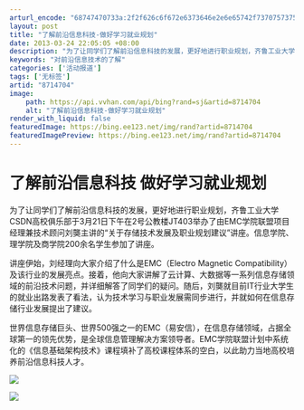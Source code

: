 ```yaml
---
arturl_encode: "68747470733a:2f2f626c6f672e6373646e2e6e65742f737075737573687561:692f61727469636c652f64657461696c732f38373134373034"
layout: post
title: "了解前沿信息科技-做好学习就业规划"
date: 2013-03-24 22:05:05 +08:00
description: "为了让同学们了解前沿信息科技的发展，更好地进行职业规划，齐鲁工业大学CSDN高校俱乐部于3月21日下"
keywords: "对前沿信息技术的了解"
categories: ['活动报道']
tags: ['无标签']
artid: "8714704"
image:
    path: https://api.vvhan.com/api/bing?rand=sj&artid=8714704
    alt: "了解前沿信息科技-做好学习就业规划"
render_with_liquid: false
featuredImage: https://bing.ee123.net/img/rand?artid=8714704
featuredImagePreview: https://bing.ee123.net/img/rand?artid=8714704
---
```


# 了解前沿信息科技 做好学习就业规划

为了让同学们了解前沿信息科技的发展，更好地进行职业规划，齐鲁工业大学CSDN高校俱乐部于3月21日下午在2号公教楼JT403举办了由EMC学院联盟项目经理兼技术顾问刘龑主讲的“关于存储技术发展及职业规划建议”讲座。信息学院、理学院及商学院200余名学生参加了讲座。

讲座伊始，刘经理向大家介绍了什么是EMC（Electro Magnetic Compatibility）及该行业的发展亮点。接着，他向大家讲解了云计算、大数据等一系列信息存储领域的前沿技术问题，并详细解答了同学们的疑问。随后，刘龑就目前IT行业大学生的就业出路发表了看法，认为技术学习与职业发展需同步进行，并就如何在信息存储行业发展提出了建议。

世界信息存储巨头、世界500强之一的EMC（易安信），在信息存储领域，占据全球第一的领先优势，是全球信息管理解决方案领导者。EMC学院联盟计划中系统化的《信息基础架构技术》课程填补了高校课程体系的空白，以此助力当地高校培养前沿信息科技人才。

![](http://news.spu.edu.cn/UploadFiles/Editor/2013-3/2013032212561492424.jpg)

![](http://news.spu.edu.cn/UploadFiles/Editor/2013-3/2013032212562592710.jpg)